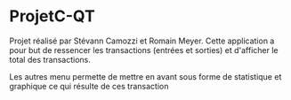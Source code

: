 # ProjetC-QT

Projet réalisé par Stévann Camozzi et Romain Meyer. 
Cette application a pour but de ressencer les transactions (entrées et sorties) et d'afficher le total des transactions. 

Les autres menu permette de mettre en avant sous forme de statistique et graphique ce qui résulte de ces transaction
